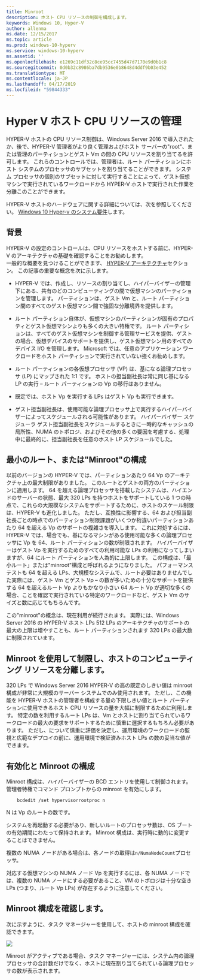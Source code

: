 ```yaml
---
title: Minroot
description: ホスト CPU リソースの制御を構成します。
keywords: Windows 10, Hyper-V
author: allenma
ms.date: 12/15/2017
ms.topic: article
ms.prod: windows-10-hyperv
ms.service: windows-10-hyperv
ms.assetid: ''
ms.openlocfilehash: e1269c11df32c8ce95cc7455d47d7170e9d0b1c8
ms.sourcegitcommit: 0d0b32c8986ba7db9536e0b8648d4ddf9b03e452
ms.translationtype: MT
ms.contentlocale: ja-JP
ms.lasthandoff: 04/17/2019
ms.locfileid: "59844333"
---
```

# <a name="hyper-v-host-cpu-resource-management"></a>Hyper V ホスト CPU リソースの管理

HYPER-V ホストの CPU リソース制御は、Windows Server 2016 で導入されたか、後で、HYPER-V 管理者がより良く管理およびホスト サーバーの"root"、または管理のパーティションとゲスト Vm の間の CPU リソースを割り当てるを許可します。 これらのコントロールでは、管理者は、ルート パーティションにホスト システムのプロセッサのサブセットを割り当てることができます。 システム プロセッサの個別のサブセットに対して実行することによって、ゲスト仮想マシンで実行されているワークロードから HYPER-V ホストで実行された作業を分離このことができます。

HYPER-V ホストのハードウェアに関する詳細については、次を参照してください。 [Windows 10 Hyper-v のシステム要件](https://docs.microsoft.com/virtualization/hyper-v-on-windows/reference/hyper-v-requirements)します。

## <a name="background"></a>背景

HYPER-V の設定のコントロールは、CPU リソースをホストする前に、HYPER-V のアーキテクチャの基礎を確認することをお勧めします。  
一般的な概要を見つけることができます、 [HYPER-V アーキテクチャ](https://docs.microsoft.com/windows-server/administration/performance-tuning/role/hyper-v-server/architecture)セクション。
この記事の重要な概念を次に示します。

* HYPER-V では、作成し、リソースの割り当てし、ハイパーバイザーの管理下にある、共有のどのコンピューティングの間で仮想マシンのパーティションを管理します。  パーティションは、ゲスト Vm と、ルート パーティション間のすべてのゲスト仮想マシン間で強固な分離境界を提供します。

* ルート パーティション自体が、仮想マシンのパーティションが固有のプロパティとゲスト仮想マシンよりも多くの大きい特権です。  ルート パーティションは、すべてのゲスト仮想マシンを制御する管理サービスを提供、ゲストの場合、仮想デバイスのサポートを提供し、ゲスト仮想マシン用のすべてのデバイス I/O を管理します。  Microsoft では、任意のアプリケーション ワークロードをホスト パーティションで実行されていない強くお勧めします。

* ルート パーティションの各仮想プロセッサ (VP) は、基になる論理プロセッサ (LP) にマップされた 1:1 です。  ホストの担当副社長は常に同じ基になる LP の実行 – ルート パーティションの Vp の移行はありません。  

* 既定では、ホスト Vp を実行する LPs はゲスト Vp も実行できます。

* ゲスト担当副社長は、使用可能な論理プロセッサ上で実行するハイパーバイザーによってスケジュールされる可能性があります。  ハイパーバイザー スケジューラ ゲスト担当副社長をスケジュールするときに一時的なキャッシュの局所性、NUMA のトポロジ、およびその他の多くの要因を考慮する、処理中に最終的に、担当副社長を任意のホスト LP スケジュールでした。

## <a name="the-minimum-root-or-minroot-configuration"></a>最小のルート、または"Minroot"の構成

以前のバージョンの HYPER-V では、パーティションあたり 64 Vp のアーキテクチャ上の最大制限がありました。  このルートとゲストの両方のパーティションに適用します。  64 を超える論理プロセッサを搭載したシステムは、ハイエンドのサーバーの状態、最大 320 LPs を持つホストをサポートしている 1 つの時点で、これらの大規模なシステムをサポートするために、ホストのスケール制限は、HYPER-V も進化しました。  ただし、互換性に影響する、64 および担当副社長ごとの時点でのパーティション制限課題がいくつか桁違いパーティションあたり 64 を超える Vp のサポートの複雑さを導入します。  これに対処するには、HYPER-V では、場合でも、基になるマシンがある使用可能な多くの論理プロセッサに Vp を 64、ルート パーティションの数が制限されます。  ハイパーバイザーはゲスト Vp を実行するためのすべての利用可能な LPs の利用になってしまいますが、64 にルート パーティションを人為的に上限します。  この構成は、「最小ルート」または"minroot"構成と呼ばれるようになりました。  パフォーマンス テストも 64 を超える LPs、大規模なシステムで、ルート必要はありませんでした実際には、ゲスト Vm とゲスト Vp – の数が多いための十分なサポートを提供する 64 を超えるルート Vp よりもかなり小さい 64 ルート Vp が適切な多くの場合、ことを確認で実行されている特定のワークロードなど、ゲスト Vm のサイズと数に応じてもちろんです。

この"minroot"の概念は、現在利用が続行されます。  実際には、Windows Server 2016 の HYPER-V ホスト LPs 512 LPs のアーキテクチャのサポートの最大の上限は増やすことも、ルート パーティションされます 320 LPs の最大数に制限されています。

## <a name="using-minroot-to-constrain-and-isolate-host-compute-resources"></a>Minroot を使用して制限し、ホストのコンピューティング リソースを分離します。
320 LPs で Windows Server 2016 HYPER-V の高の既定のしきい値は minroot 構成が非常に大規模のサーバー システムでのみ使用されます。  ただし、この機能を HYPER-V ホストの管理者を構成する量の下限しきい値とルート パーティションに使用できるホスト CPU リソースの量を大幅に制限するために利用します。  特定の数を利用するルート LPs は、Vm とホストに割り当てられているワークロードの最大の要求をサポートするために慎重に選択するもちろん必要があります。  ただし、について慎重に評価を決定し、運用環境のワークロードの監視と広範なデプロイの前に、運用環境で検証済みホスト LPs の数の妥当な値ができます。

## <a name="enabling-and-configuring-minroot"></a>有効化と Minroot の構成

Minroot 構成は、ハイパーバイザーの BCD エントリを使用して制御されます。 管理者特権でコマンド プロンプトからの minroot を有効にします。

```
    bcdedit /set hypervisorrootproc n
```
N は Vp のルートの数です。 

システムを再起動する必要があり、新しいルートのプロセッサ数は、OS ブートの有効期間にわたって保持されます。  Minroot 構成は、実行時に動的に変更することはできません。

複数の NUMA ノードがある場合は、各ノードの取得は`n/NumaNodeCount`プロセッサ。

対応する仮想マシンの NUMA ノード Vp を実行するには、各 NUMA ノードでは、複数の NUMA ノードにする必要があること、VM のトポロジは十分な空き LPs (つまり、ルート Vp LPs) が存在するように注意してください。

## <a name="verifying-the-minroot-configuration"></a>Minroot 構成を確認します。

次に示すように、タスク マネージャーを使用して、ホストの minroot 構成を確認できます。

![](./media/minroot-taskman.png)

Minroot がアクティブである場合、タスク マネージャーには、システム内の論理プロセッサの合計数だけでなく、ホストに現在割り当てられている論理プロセッサの数が表示されます。
 
